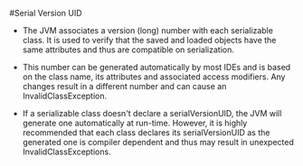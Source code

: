 #Serial Version UID

* The JVM associates a version (long) number with each serializable class. It is used to verify that the saved and loaded objects have the same attributes 
and thus are compatible on serialization.

* This number can be generated automatically by most IDEs and is based on the class name, its attributes and associated access modifiers.
Any changes result in a different number and can cause an InvalidClassException.

* If a serializable class doesn't declare a serialVersionUID, the JVM will generate one automatically at run-time. However, 
it is highly recommended that each class declares its serialVersionUID as the generated one is compiler dependent and thus may result in unexpected InvalidClassExceptions.
